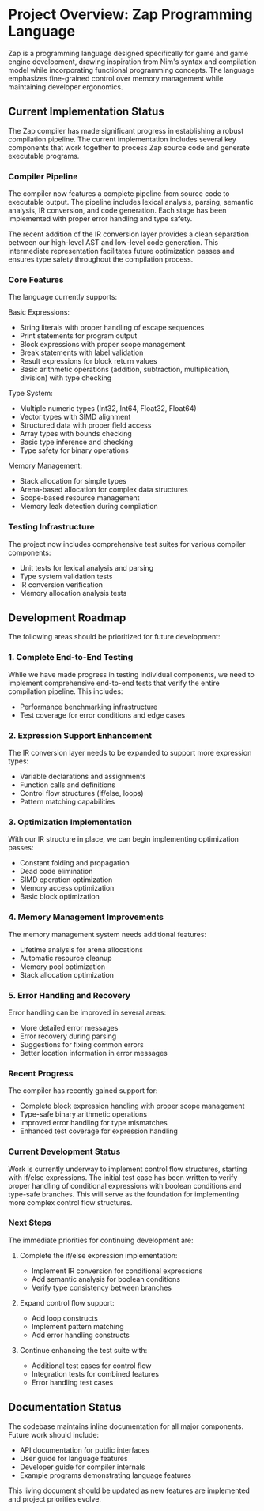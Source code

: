 # Project Overview: Zap Programming Language
Zap is a programming language designed specifically for game and game engine development, drawing inspiration from Nim's syntax and compilation model while incorporating functional programming concepts. The language emphasizes fine-grained control over memory management while maintaining developer ergonomics.

## Current Implementation Status

The Zap compiler has made significant progress in establishing a robust compilation pipeline. The current implementation includes several key components that work together to process Zap source code and generate executable programs.

### Compiler Pipeline

The compiler now features a complete pipeline from source code to executable output. The pipeline includes lexical analysis, parsing, semantic analysis, IR conversion, and code generation. Each stage has been implemented with proper error handling and type safety.

The recent addition of the IR conversion layer provides a clean separation between our high-level AST and low-level code generation. This intermediate representation facilitates future optimization passes and ensures type safety throughout the compilation process.

### Core Features

The language currently supports:

Basic Expressions:
- String literals with proper handling of escape sequences
- Print statements for program output
- Block expressions with proper scope management
- Break statements with label validation
- Result expressions for block return values
- Basic arithmetic operations (addition, subtraction, multiplication, division) with type checking

Type System:
- Multiple numeric types (Int32, Int64, Float32, Float64) 
- Vector types with SIMD alignment
- Structured data with proper field access
- Array types with bounds checking
- Basic type inference and checking
- Type safety for binary operations

Memory Management:
- Stack allocation for simple types
- Arena-based allocation for complex data structures
- Scope-based resource management
- Memory leak detection during compilation

### Testing Infrastructure

The project now includes comprehensive test suites for various compiler components:
- Unit tests for lexical analysis and parsing
- Type system validation tests
- IR conversion verification
- Memory allocation analysis tests

## Development Roadmap

The following areas should be prioritized for future development:

### 1. Complete End-to-End Testing

While we have made progress in testing individual components, we need to implement comprehensive end-to-end tests that verify the entire compilation pipeline. This includes:
- Performance benchmarking infrastructure
- Test coverage for error conditions and edge cases

### 2. Expression Support Enhancement

The IR conversion layer needs to be expanded to support more expression types:
- Variable declarations and assignments
- Function calls and definitions
- Control flow structures (if/else, loops)
- Pattern matching capabilities

### 3. Optimization Implementation

With our IR structure in place, we can begin implementing optimization passes:
- Constant folding and propagation
- Dead code elimination
- SIMD operation optimization
- Memory access optimization
- Basic block optimization

### 4. Memory Management Improvements

The memory management system needs additional features:
- Lifetime analysis for arena allocations
- Automatic resource cleanup
- Memory pool optimization
- Stack allocation optimization

### 5. Error Handling and Recovery

Error handling can be improved in several areas:
- More detailed error messages
- Error recovery during parsing
- Suggestions for fixing common errors
- Better location information in error messages

### Recent Progress

The compiler has recently gained support for:
- Complete block expression handling with proper scope management
- Type-safe binary arithmetic operations
- Improved error handling for type mismatches
- Enhanced test coverage for expression handling

### Current Development Status

Work is currently underway to implement control flow structures, starting with if/else expressions. The initial test case has been written to verify proper handling of conditional expressions with boolean conditions and type-safe branches. This will serve as the foundation for implementing more complex control flow structures.

### Next Steps

The immediate priorities for continuing development are:

1. Complete the if/else expression implementation:
   - Implement IR conversion for conditional expressions
   - Add semantic analysis for boolean conditions
   - Verify type consistency between branches

2. Expand control flow support:
   - Add loop constructs
   - Implement pattern matching
   - Add error handling constructs

3. Continue enhancing the test suite with:
   - Additional test cases for control flow
   - Integration tests for combined features
   - Error handling test cases

## Documentation Status

The codebase maintains inline documentation for all major components. Future work should include:
- API documentation for public interfaces
- User guide for language features
- Developer guide for compiler internals
- Example programs demonstrating language features

This living document should be updated as new features are implemented and project priorities evolve.

